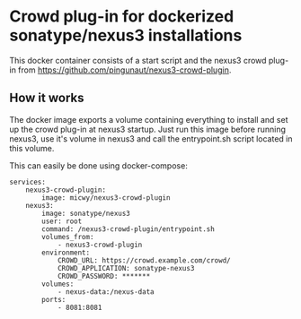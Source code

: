 # Crowd plug-in for dockerized sonatype/nexus3 installations

This docker container consists of a start script and the nexus3 crowd plug-in from https://github.com/pingunaut/nexus3-crowd-plugin.

## How it works

The docker image exports a volume containing everything to install and set up the crowd plug-in at nexus3 startup. Just run this image before running nexus3, use it's volume in nexus3 and call the entrypoint.sh script located in this volume.

This can easily be done using  docker-compose:

```
services:
	nexus3-crowd-plugin:
		image: micwy/nexus3-crowd-plugin
	nexus3:
		image: sonatype/nexus3
		user: root
		command: /nexus3-crowd-plugin/entrypoint.sh
		volumes_from:
			- nexus3-crowd-plugin
		environment:
			CROWD_URL: https://crowd.example.com/crowd/
			CROWD_APPLICATION: sonatype-nexus3
			CROWD_PASSWORD: *******
		volumes:
			- nexus-data:/nexus-data
		ports:
			- 8081:8081
   
```
